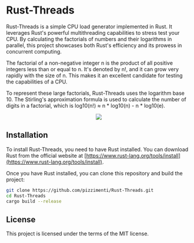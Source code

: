 # Rust-Threads

Rust-Threads is a simple CPU load generator implemented in Rust. It leverages Rust's powerful multithreading capabilities to stress test your CPU. By calculating the factorials of numbers and their logarithms in parallel, this project showcases both Rust's efficiency and its prowess in concurrent computing.

The factorial of a non-negative integer n is the product of all positive integers less than or equal to n. It's denoted by n!, and it can grow very rapidly with the size of n. This makes it an excellent candidate for testing the capabilities of a CPU.

To represent these large factorials, Rust-Threads uses the logarithm base 10. The Stirling's approximation formula is used to calculate the number of digits in a factorial, which is log10(n!) ≈ n * log10(n) - n * log10(e).

<p align="center"><img src="https://render.githubusercontent.com/render/math?math=n! = n %2A (n-1) %2A ... %2A 2 %2A 1"></p>

## Installation

To install Rust-Threads, you need to have Rust installed. You can download Rust from the official website at [https://www.rust-lang.org/tools/install](https://www.rust-lang.org/tools/install).

Once you have Rust installed, you can clone this repository and build the project:

```bash
git clone https://github.com/pizzimenti/Rust-Threads.git
cd Rust-Threads
cargo build --release
```

## License

This project is licensed under the terms of the MIT license.

